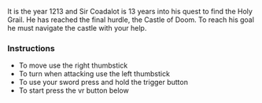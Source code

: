 It is the year 1213 and Sir Coadalot is 13 years into his quest to find the Holy Grail. He has reached the final hurdle, the Castle of Doom. To reach his goal he must navigate the castle with your help.

### Instructions

- To move use the right thumbstick
- To turn when attacking use the left thumbstick
- To use your sword press and hold the trigger button
- To start press the vr button below